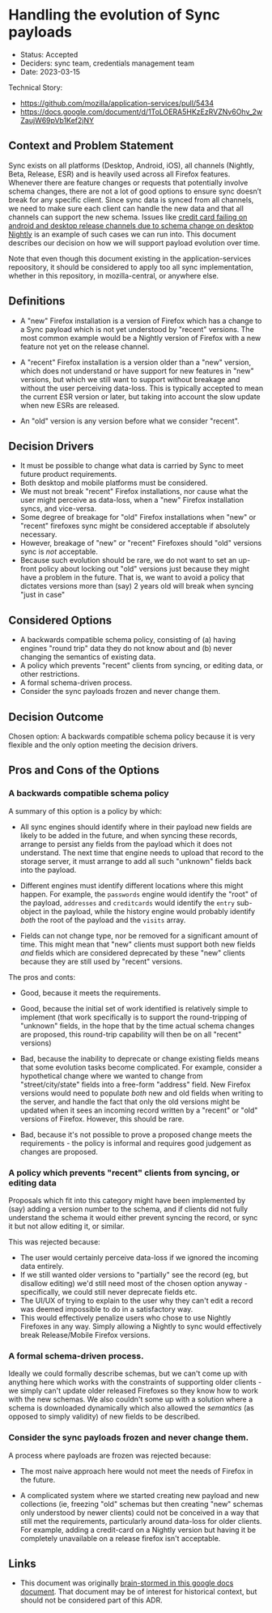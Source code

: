 # Handling the evolution of Sync payloads

* Status: Accepted
* Deciders: sync team, credentials management team
* Date: 2023-03-15

Technical Story:
* https://github.com/mozilla/application-services/pull/5434
* https://docs.google.com/document/d/1ToLOERA5HKzEzRVZNv6Ohv_2wZaujW69pVb1Kef2jNY

## Context and Problem Statement

Sync exists on all platforms (Desktop, Android, iOS), all channels (Nightly, Beta, Release, ESR) and is heavily used across all Firefox features.
Whenever there are feature changes or requests that potentially involve schema changes, there are not a lot of good options to ensure sync doesn’t break for any specific client.
Since sync data is synced from all channels, we need to make sure each client can handle the new data and that all channels can support the new schema.
Issues like [credit card failing on android and desktop release channels due to schema change on desktop Nightly](https://bugzilla.mozilla.org/show_bug.cgi?id=1812235)
is an example of such cases we can run into.
This document describes our decision on how we will support payload evolution over time.

Note that even though this document existing in the application-services repoository, it should
be considered to apply too all sync implementation, whether in this repository, in mozilla-central,
or anywhere else.

## Definitions

* A "new" Firefox installation is a version of Firefox which has a change to a Sync payload which
  is not yet understood by "recent" versions. The most common example would be a Nightly version
  of Firefox with a new feature not yet on the release channel.

* A "recent" Firefox installation is a version older than a "new" version, which does not understand
  or have support for new features in "new" versions, but which we still want to support without
  breakage and without the user perceiving data-loss. This is typically accepted to mean the
  current ESR version or later, but taking into account the slow update when new ESRs are released.

* An "old" version is any version before what we consider "recent".


## Decision Drivers

* It must be possible to change what data is carried by Sync to meet future product requirements.
* Both desktop and mobile platforms must be considered.
* We must not break "recent" Firefox installations, nor cause what the user might perceive as data-loss,
  when a "new" Firefox installation syncs, and vice-versa.
* Some degree of breakage for "old" Firefox installations when "new" or "recent" firefoxes sync
  might be considered acceptable if absolutely necessary.
* However, breakage of "new" or "recent" Firefoxes should "old" versions sync is *not* acceptable.
* Because such evolution should be rare, we do not want to set an up-front policy about locking out
  "old" versions just because they might have a problem in the future. That is, we want to avoid
  a policy that dictates versions more than (say) 2 years old will break when syncing "just in case"

## Considered Options

* A backwards compatible schema policy, consisting of  (a) having engines "round trip" data they
  do not know about and (b) never changing the semantics of existing data.
* A policy which prevents "recent" clients from syncing, or editing data, or other restrictions.
* A formal schema-driven process.
* Consider the sync payloads frozen and never change them.

## Decision Outcome

Chosen option: A backwards compatible schema policy because it is very flexible and the only option
meeting the decision drivers.

## Pros and Cons of the Options

### A backwards compatible schema policy

A summary of this option is a policy by which:

* All sync engines should identify where in their payload new fields are likely to be added in the
  future, and when syncing these records, arrange to persist any fields from the payload which it
  does not understand. The next time that engine needs to upload that record to the storage server,
  it must arrange to add all such "unknown" fields back into the payload.

* Different engines must identify different locations where this might happen. For example, the
 `passwords` engine would identify the "root" of the payload, `addresses` and `creditcards` would
 identify the `entry` sub-object in the payload, while the history engine would probably identify
 *both* the root of the payload and the `visits` array.

* Fields can not change type, nor be removed for a significant amount of time. This might mean
  that "new" clients must support both new fields *and* fields which are considered deprecated
  by these "new" clients because they are still used by "recent" versions.

The pros and conts:

* Good, because it meets the requirements.

* Good, because the initial set of work identified is relatively simple to implement (that work
  specifically is to support the round-tripping of "unknown" fields, in the hope that by the
  time actual schema changes are proposed, this round-trip capability will then be on all "recent"
  versions)

* Bad, because the inability to deprecate or change existing fields means that
  some evolution tasks become complicated. For example, consider a hypothetical change where
  we wanted to change from "street/city/state" fields into a free-form "address" field. New
  Firefox versions would need to populate *both* new and old fields when writing to the server,
  and handle the fact that only the old versions might be updated when it sees an incoming
  record written by a "recent" or "old" versions of Firefox. However, this should be rare.

* Bad, because it's not possible to prove a proposed change meets the requirements - the policy
  is informal and requires good judgement as changes are proposed.

### A policy which prevents "recent" clients from syncing, or editing data

Proposals which fit into this category might have been implemented by (say) adding
a version number to the schema, and if clients did not fully understand the schema it would
either prevent syncing the record, or sync it but not allow editing it, or similar.

This was rejected because:

* The user would certainly perceive data-loss if we ignored the incoming data entirely.
* If we still wanted older versions to "partially" see the record (eg, but disallow editing) we'd
  still need most of the chosen option anyway - specifically, we could still never
  deprecate fields etc.
* The UI/UX of trying to explain to the user why they can't edit a record was deemed impossible
  to do in a satisfactory way.
* This would effectively penalize users who chose to use Nightly Firefoxes in any way. Simply
  allowing a Nightly to sync would effectively break Release/Mobile Firefox versions.

### A formal schema-driven process.

Ideally we could formally describe schemas, but we can't come up with anything here which
works with the constraints of supporting older clients - we simply can't update older released
Firefoxes so they know how to work with the new schemas. We also couldn't some up with a solution
where a schema is downloaded dynamically which also allowed the *semantics* (as opposed to simply
validity) of new fields to be described.

### Consider the sync payloads frozen and never change them.

A process where payloads are frozen was rejected because:

* The most naive approach here would not meet the needs of Firefox in the future.

* A complicated system where we started creating new payload and new collections
  (ie, freezing "old" schemas but then creating "new" schemas only understood by
  newer clients) could not be conceived in a way that still met the requirements,
  particularly around data-loss for older clients. For example, adding a credit-card
  on a Nightly version but having it be completely unavailable on a release firefox
  isn't acceptable.

## Links <!-- optional -->

* This document was originally [brain-stormed in this google docs document](https://docs.google.com/document/d/1ToLOERA5HKzEzRVZNv6Ohv_2wZaujW69pVb1Kef2jNY).
  That document may be of interest for historical context, but should not be considered part of this ADR.
